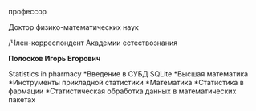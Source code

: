 профессор

Доктор физико-математических наук

/Член-корреспондент Академии естествознания

**Полосков Игорь Егорович**

Statistics in pharmacy
	*Введение в СУБД SQLite
	*Высшая математика
	*Инструменты прикладной статистики
	*Математика
	*Статистика в фармации
	*Статистическая обработка данных в математических пакетах